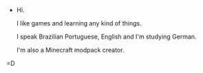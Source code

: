 - Hi.

  I like games and learning any kind of things.

  I speak Brazilian Portuguese, English and I'm studying German.

  I'm also a Minecraft modpack creator.

=D
